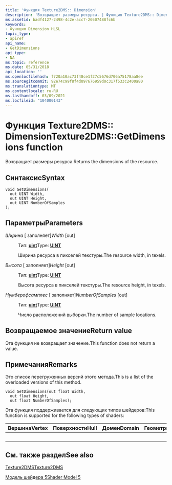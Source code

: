 ```yaml
---
title: 'Функция Texture2DMS:: Dimension'
description: 'Возвращает размеры ресурса. | Функция Texture2DMS:: Dimension'
ms.assetid: badf4127-2498-4c2e-acc7-20507488fc6b
keywords:
- Функция Dimension HLSL
topic_type:
- apiref
api_name:
- GetDimensions
api_type:
- NA
ms.topic: reference
ms.date: 05/31/2018
api_location: ''
ms.openlocfilehash: f720a10ac73f48ce1f27c5676d706a75178aa8ee
ms.sourcegitcommit: 92e74c99f8f4d097676959d0c317f533c2400a80
ms.translationtype: MT
ms.contentlocale: ru-RU
ms.lasthandoff: 03/09/2021
ms.locfileid: "104000143"
---
```

# <a name="texture2dmsgetdimensions-function"></a><span data-ttu-id="95964-105">Функция Texture2DMS:: Dimension</span><span class="sxs-lookup"><span data-stu-id="95964-105">Texture2DMS::GetDimensions function</span></span>

<span data-ttu-id="95964-106">Возвращает размеры ресурса.</span><span class="sxs-lookup"><span data-stu-id="95964-106">Returns the dimensions of the resource.</span></span>

## <a name="syntax"></a><span data-ttu-id="95964-107">Синтаксис</span><span class="sxs-lookup"><span data-stu-id="95964-107">Syntax</span></span>

``` syntax
void GetDimensions(
  out UINT Width,
  out UINT Height,
  out UINT NumberOfSamples
);
```

## <a name="parameters"></a><span data-ttu-id="95964-108">Параметры</span><span class="sxs-lookup"><span data-stu-id="95964-108">Parameters</span></span>

<dl> <dt>

<span data-ttu-id="95964-109">*Ширина* \[ заполняет\]</span><span class="sxs-lookup"><span data-stu-id="95964-109">*Width* \[out\]</span></span>
</dt> <dd>

<span data-ttu-id="95964-110">Тип: **[ **uint**](/windows/desktop/WinProg/windows-data-types)**</span><span class="sxs-lookup"><span data-stu-id="95964-110">Type: **[**UINT**](/windows/desktop/WinProg/windows-data-types)**</span></span>

<span data-ttu-id="95964-111">Ширина ресурса в пикселей текстуры.</span><span class="sxs-lookup"><span data-stu-id="95964-111">The resource width, in texels.</span></span>

</dd> <dt>

<span data-ttu-id="95964-112">*Высота* \[ заполняет\]</span><span class="sxs-lookup"><span data-stu-id="95964-112">*Height* \[out\]</span></span>
</dt> <dd>

<span data-ttu-id="95964-113">Тип: **[ **uint**](/windows/desktop/WinProg/windows-data-types)**</span><span class="sxs-lookup"><span data-stu-id="95964-113">Type: **[**UINT**](/windows/desktop/WinProg/windows-data-types)**</span></span>

<span data-ttu-id="95964-114">Высота ресурса в пикселей текстуры.</span><span class="sxs-lookup"><span data-stu-id="95964-114">The resource height, in texels.</span></span>

</dd> <dt>

<span data-ttu-id="95964-115">*Нумберофсамплес* \[ заполняет\]</span><span class="sxs-lookup"><span data-stu-id="95964-115">*NumberOfSamples* \[out\]</span></span>
</dt> <dd>

<span data-ttu-id="95964-116">Тип: **[ **uint**](/windows/desktop/WinProg/windows-data-types)**</span><span class="sxs-lookup"><span data-stu-id="95964-116">Type: **[**UINT**](/windows/desktop/WinProg/windows-data-types)**</span></span>

<span data-ttu-id="95964-117">Число расположений выборки.</span><span class="sxs-lookup"><span data-stu-id="95964-117">The number of sample locations.</span></span>

</dd> </dl>

## <a name="return-value"></a><span data-ttu-id="95964-118">Возвращаемое значение</span><span class="sxs-lookup"><span data-stu-id="95964-118">Return value</span></span>

<span data-ttu-id="95964-119">Эта функция не возвращает значение.</span><span class="sxs-lookup"><span data-stu-id="95964-119">This function does not return a value.</span></span>

## <a name="remarks"></a><span data-ttu-id="95964-120">Примечания</span><span class="sxs-lookup"><span data-stu-id="95964-120">Remarks</span></span>

<span data-ttu-id="95964-121">Это список перегруженных версий этого метода.</span><span class="sxs-lookup"><span data-stu-id="95964-121">This is a list of the overloaded versions of this method.</span></span>


```
void GetDimensions(out float Width,
  out float Height,
  out float NumberOfSamples);
```



<span data-ttu-id="95964-122">Эта функция поддерживается для следующих типов шейдеров:</span><span class="sxs-lookup"><span data-stu-id="95964-122">This function is supported for the following types of shaders:</span></span>



| <span data-ttu-id="95964-123">Вершина</span><span class="sxs-lookup"><span data-stu-id="95964-123">Vertex</span></span> | <span data-ttu-id="95964-124">Поверхности</span><span class="sxs-lookup"><span data-stu-id="95964-124">Hull</span></span> | <span data-ttu-id="95964-125">Домен</span><span class="sxs-lookup"><span data-stu-id="95964-125">Domain</span></span> | <span data-ttu-id="95964-126">Геометрия</span><span class="sxs-lookup"><span data-stu-id="95964-126">Geometry</span></span> | <span data-ttu-id="95964-127">Пиксель</span><span class="sxs-lookup"><span data-stu-id="95964-127">Pixel</span></span> | <span data-ttu-id="95964-128">Вычисления</span><span class="sxs-lookup"><span data-stu-id="95964-128">Compute</span></span> |
|--------|------|--------|----------|-------|---------|
|        |      |        |          | <span data-ttu-id="95964-129">x</span><span class="sxs-lookup"><span data-stu-id="95964-129">x</span></span>     | <span data-ttu-id="95964-130">x</span><span class="sxs-lookup"><span data-stu-id="95964-130">x</span></span>       |



 

## <a name="see-also"></a><span data-ttu-id="95964-131">См. также раздел</span><span class="sxs-lookup"><span data-stu-id="95964-131">See also</span></span>

<dl> <dt>

[<span data-ttu-id="95964-132">Texture2DMS</span><span class="sxs-lookup"><span data-stu-id="95964-132">Texture2DMS</span></span>](sm5-object-texture2dms.md)
</dt> <dt>

[<span data-ttu-id="95964-133">Модель шейдера 5</span><span class="sxs-lookup"><span data-stu-id="95964-133">Shader Model 5</span></span>](d3d11-graphics-reference-sm5.md)
</dt> </dl>

 

 
